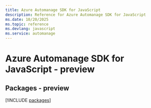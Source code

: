 ```yaml
---
title: Azure Automanage SDK for JavaScript
description: Reference for Azure Automanage SDK for JavaScript
ms.date: 10/20/2025
ms.topic: reference
ms.devlang: javascript
ms.service: automanage
---
```

# Azure Automanage SDK for JavaScript - preview
## Packages - preview
[!INCLUDE [packages](automanage-index.md)]